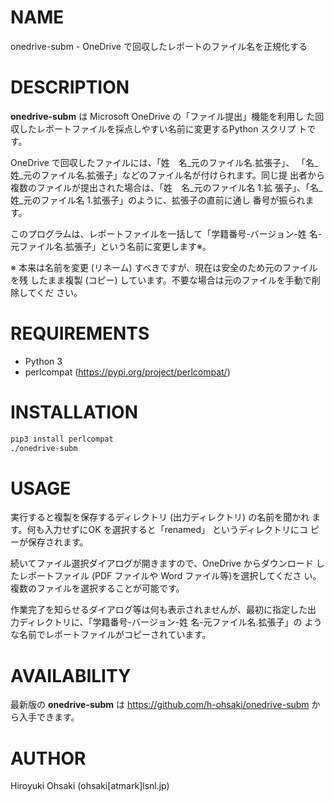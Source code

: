 # NAME

onedrive-subm - OneDrive で回収したレポートのファイル名を正規化する

# DESCRIPTION

**onedrive-subm** は Microsoft OneDrive の「ファイル提出」機能を利用し
た回収したレポートファイルを採点しやすい名前に変更するPython スクリプ
トです。

OneDrive で回収したファイルには、「姓　名_元のファイル名.拡張子」、
「名_姓_元のファイル名.拡張子」などのファイル名が付けられます。同じ提
出者から複数のファイルが提出された場合は、「姓　名_元のファイル名 1.拡
張子」、「名_姓_元のファイル名 1.拡張子」のように、拡張子の直前に通し
番号が振られます。

このプログラムは、レポートファイルを一括して「学籍番号-バージョン-姓
名-元ファイル名.拡張子」という名前に変更します※。

※ 本来は名前を変更 (リネーム) すべきですが、現在は安全のため元のファイルを残
したまま複製 (コピー) しています。不要な場合は元のファイルを手動で削除してくだ
さい。

# REQUIREMENTS

- Python 3
- perlcompat (https://pypi.org/project/perlcompat/)

# INSTALLATION

```sh
pip3 install perlcompat
./onedrive-subm
```
# USAGE

実行すると複製を保存するディレクトリ (出力ディレクトリ) の名前を聞かれ
ます。何も入力せずにOK を選択すると「renamed」 というディレクトリにコ
ピーが保存されます。

続いてファイル選択ダイアログが開きますので、OneDrive からダウンロード
したレポートファイル (PDF ファイルや Word ファイル等)を選択してくださ
い。複数のファイルを選択することが可能です。

作業完了を知らせるダイアログ等は何も表示されませんが、最初に指定した出
力ディレクトリに、「学籍番号-バージョン-姓 名-元ファイル名.拡張子」の
ような名前でレポートファイルがコピーされています。

# AVAILABILITY

最新版の **onedrive-subm** は https://github.com/h-ohsaki/onedrive-subm
から入手できます。

# AUTHOR

Hiroyuki Ohsaki (ohsaki[atmark]lsnl.jp)
